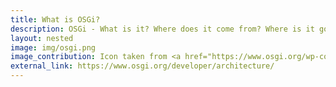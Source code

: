```yaml
---
title: What is OSGi?
description: OSGi - What is it? Where does it come from? Where is it going?
layout: nested
image: img/osgi.png
image_contribution: Icon taken from <a href="https://www.osgi.org/wp-content/uploads/OSGi-Header-Logo-e1463514096111.jpg">OSGi</a> 
external_link: https://www.osgi.org/developer/architecture/
---
```


